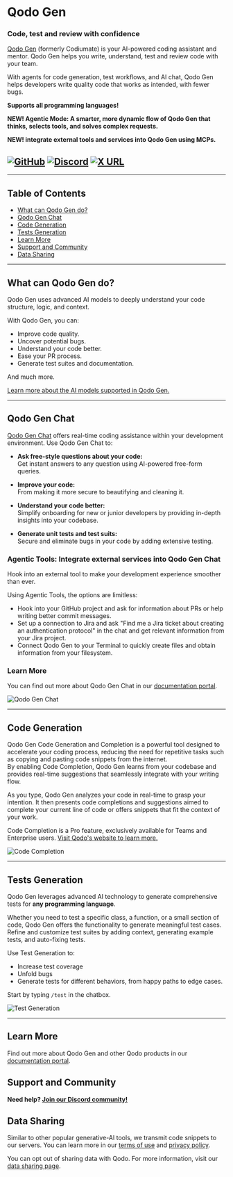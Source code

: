 # Qodo Gen

### Code, test and review with confidence

[Qodo Gen](https://github.com/Codium-ai/codiumai-vscode-release/blob/HEAD/<(https:/www.qodo.ai/products/ide-plugin/)>) (formerly Codiumate) is your AI-powered coding assistant and mentor. Qodo Gen helps you write, understand, test and review code with your team.

With agents for code generation, test workflows, and AI chat, Qodo Gen helps developers write quality code that works as intended, with fewer bugs.

**Supports all programming languages!**

**NEW! Agentic Mode: A smarter, more dynamic flow of Qodo Gen that thinks, selects tools, and solves complex requests.**

**NEW! integrate external tools and services into Qodo Gen using MCPs.**

## [![GitHub](https://img.shields.io/badge/github-000000?style=for-the-badge&logo=github&logoColor=white)](https://github.com/Codium-ai) [![Discord](https://img.shields.io/badge/Discord-5865F2?style=for-the-badge&logo=discord&logoColor=white)](https://discord.gg/kG35uSHDBc) [![X URL](https://img.shields.io/badge/X-000000?style=for-the-badge&logo=x&logoColor=white)](https://twitter.com/QodoAI)

---

## Table of Contents

- [What can Qodo Gen do?](#what-can-qodo-gen-do)
- [Qodo Gen Chat](#qodo-gen-chat)
- [Code Generation](#code-generation)
- [Tests Generation](#test-generation)
- [Learn More](#learn-more)
- [Support and Community](#support-and-community)
- [Data Sharing](#data-sharing)

---

## What can Qodo Gen do?

Qodo Gen uses advanced AI models to deeply understand your code structure, logic, and context.

With Qodo Gen, you can:

- Improve code quality.
- Uncover potential bugs.
- Understand your code better.
- Ease your PR process.
- Generate test suites and documentation.

And much more.

[Learn more about the AI models supported in Qodo Gen.](https://docs.qodo.ai/qodo-documentation/qodo-gen/qodo-gen-chat/model-selection#available-models)

---

## Qodo Gen Chat

[Qodo Gen Chat](https://qodo-gen-docs.qodo.ai/chat) offers real-time coding assistance within your development environment. Use Qodo Gen Chat to:

- **Ask free-style questions about your code:**  
  Get instant answers to any question using AI-powered free-form queries.

- **Improve your code:**  
   From making it more secure to beautifying and cleaning it.

- **Understand your code better:**  
  Simplify onboarding for new or junior developers by providing in-depth insights into your codebase.

- **Generate unit tests and test suits:**  
  Secure and eliminate bugs in your code by adding extensive testing.

### Agentic Tools: Integrate external services into Qodo Gen Chat

Hook into an external tool to make your development experience smoother than ever.

Using Agentic Tools, the options are limitless:

- Hook into your GitHub project and ask for information about PRs or help writing better commit messages.
- Set up a connection to Jira and ask "Find me a Jira ticket about creating an authentication protocol" in the chat and get relevant information from your Jira project.
- Connect Qodo Gen to your Terminal to quickly create files and obtain information from your filesystem.

### Learn More

You can find out more about Qodo Gen Chat in our [documentation portal](https://docs.qodo.ai/qodo-documentation/qodo-gen/qodo-gen-chat).

![Qodo Gen Chat](https://qodo.ai/images/qodo-gen-gifs/CodeForIssue.gif)

---

## Code Generation

Qodo Gen Code Generation and Completion is a powerful tool designed to accelerate your coding process, reducing the need for repetitive tasks such as copying and pasting code snippets from the internet.  
By enabling Code Completion, Qodo Gen learns from your codebase and provides real-time suggestions that seamlessly integrate with your writing flow.

As you type, Qodo Gen analyzes your code in real-time to grasp your intention. It then presents code completions and suggestions aimed to complete your current line of code or offers snippets that fit the context of your work.

Code Completion is a Pro feature, exclusively available for Teams and Enterprise users. [Visit Qodo's website to learn more.](https://www.qodo.ai/glossary/ai-code-completion/)

![Code Completion](https://www.qodo.ai/images/qodo-gen-gifs/CodeCompletion.gif)

---

## Tests Generation

Qodo Gen leverages advanced AI technology to generate comprehensive tests for **any programming language**.

Whether you need to test a specific class, a function, or a small section of code, Qodo Gen offers the functionality to generate meaningful test cases. Refine and customize test suites by adding context, generating example tests, and auto-fixing tests.

Use Test Generation to:

- Increase test coverage
- Unfold bugs
- Generate tests for different behaviors, from happy paths to edge cases.

Start by typing `/test` in the chatbox.

![Test Generation](https://www.qodo.ai/images/qodo-gen-gifs/NewTestGeneration.gif)

---

## Learn More

Find out more about Qodo Gen and other Qodo products in our [documentation portal](https://docs.qodo.ai/qodo-documentation/qodo-gen/introduction-to-qodo-gen).

## Support and Community

**Need help? [Join our Discord community!](https://discord.gg/kG35uSHDBc)**

## Data Sharing

Similar to other popular generative-AI tools, we transmit code snippets to our servers. You can learn more in our [terms of use](https://www.qodo.ai/terms) and [privacy policy](https://www.qodo.ai/privacy-policy).

You can opt out of sharing data with Qodo. For more information, visit our [data sharing page](https://docs.qodo.ai/qodo-documentation/qodo-gen/data-sharing).
